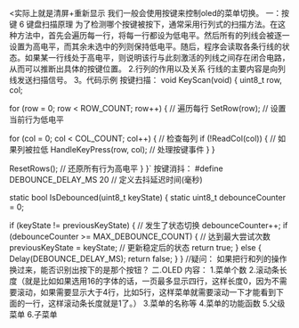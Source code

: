 <实际上就是清屏+重新显示
我们一般会使用按键来控制oled的菜单切换。
一：按键
6
键盘扫描原理
为了检测哪个按键被按下，通常采用行列式的扫描方法。在这种方法中，首先会遍历每一行，将每一行都设为低电平。然后所有的列线会被逐一设置为高电平，而其余未选中的列则保持低电平。随后，程序会读取各条行线的状态。如果某一行线处于高电平，则说明该行与此刻激活的列线之间存在闭合电路，从而可以推断出具体的按键位置。
2.行列的作用以及关系
行线的主要内容是向列线发送扫描信号。 3。代码示例 按键扫描： void KeyScan(void) {
uint8_t row, col;

for (row = 0; row < ROW_COUNT; row++) { // 遍历每行
SetRow(row); // 设置当前行为低电平

 for (col = 0; col < COL_COUNT; col++) { // 检查每列
     if (!ReadCol(col)) {               // 如果列被拉低
         HandleKeyPress(row, col);      // 处理按键事件
     }
 }
 
 ResetRows();                          // 还原所有行为高电平
}
}`
按键消抖：
#define DEBOUNCE_DELAY_MS 20 // 定义去抖延迟时间(毫秒)

static bool IsDebounced(uint8_t keyState) {
static uint8_t debounceCounter = 0;

if (keyState != previousKeyState) {       // 发生了状态切换
    debounceCounter++;
    if (debounceCounter >= MAX_DEBOUNCE_COUNT) { // 达到最大尝试次数
        previousKeyState = keyState;             // 更新稳定后的状态
        return true;
    } else {
        Delay(DEBOUNCE_DELAY_MS);
        return false;
    }
}
//疑问：
如果把行和列的操作换过来，能否识别出按下的是那个按钮？
二.OLED
内容：
1.菜单个数
2.滚动条长度（就是比如如果选用16的字体的话，一页最多显示四行，这样长度0，因为不需要滚动，如果需要显示大于4行，比如5行，这样菜单就需要滚动一下才能看到下面的一行，这样滚动条长度就是1了。）
3.菜单的名称等
4.菜单的功能函数
5.父级菜单
6.子菜单